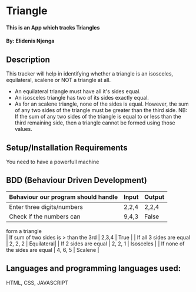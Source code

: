 # Triangle
#### This is an App which tracks Triangles 

#### By: Elidenis Njenga

## Description
This tracker will help in identifying whether a triangle is an isosceles, equilateral, scalene or NOT a triangle at all.

- An equilateral triangle must have all it's sides equal.
- An isosceles triangle has two of its sides exactly equal.
- As for an scalene triangle, none of the sides is equal. However, the sum of any two sides of the triangle must be greater than the third side.
NB: If the sum of any two sides of the triangle is equal to or less than the third remaining side, then a triangle cannot be formed using those values.

## Setup/Installation Requirements
You need to have a powerfull machine

## BDD (Behaviour Driven Development)

| Behaviour our program should handle           | Input   | Output     |
| ----------------------------------------------|---------| -----------|
| Enter three digits/numbers                    | 2,2,4   | 2,2,4      |
| Check if the numbers can                      | 9,4,3   | False      |
  form a triangle               
| If sum of two sides is > than the 3rd         | 2,3,4   | True       |
| If all 3 sides are equal                      | 2, 2, 2 | Equilateral|
| If 2 sides are equal                          | 2, 2, 1 | Isosceles  |
| If none of the sides are equal                | 4, 6, 5 | Scalene    |
                                 
                                    

## Languages and programming languages used:
HTML, CSS, JAVASCRIPT

